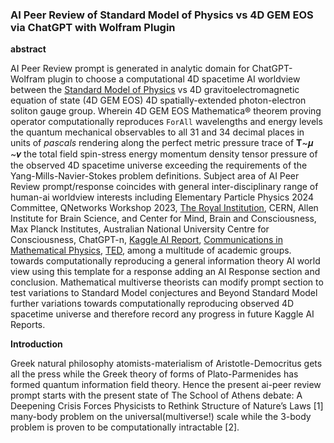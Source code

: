 ### AI Peer Review of Standard Model of Physics vs 4D GEM EOS via ChatGPT with Wolfram Plugin

**abstract**

AI Peer Review prompt is generated in analytic domain for ChatGPT-Wolfram plugin to choose a computational 4D spacetime AI worldview between the [Standard Model of Physics](https://home.cern/science/physics/standard-model) vs 4D gravitoelectromagnetic equation of state (4D GEM EOS) 4D spatially-extended photon-electron soliton gauge group. Wherein 4D GEM EOS Mathematica® theorem proving operator computationally reproduces `ForAll` wavelengths and energy levels the quantum mechanical observables to all 31 and 34 decimal places in units of _pascals_ rendering along the perfect metric pressure trace of **T**~𝝁 ~𝝂 the total field spin-stress energy momentum density tensor pressure of the observed 4D spacetime universe exceeding the requirements of the Yang-Mills-Navier-Stokes problem definitions. Subject area of AI Peer Review prompt/response coincides with general inter-disciplinary range of human-ai worldview interests including Elementary Particle Physics 2024 Committee, QNetworks Workshop 2023, [The Royal Institution](https://www.rigb.org), CERN, Allen Institute for Brain Science, and Center for Mind, Brain and Consciousness, Max Planck Institutes, Australian National University Centre for Consciousness, ChatGPT-n, [Kaggle AI Report](https://www.kaggle.com/competitions/2023-kaggle-ai-report/overview), [Communications in Mathematical Physics](https://www.springer.com/journal/220/ethics-and-disclosures), [TED](https://www.ted.com/about/our-organization), among a multitude of academic groups. towards computationally reproducing a general information theory AI world view using this template for a response adding an AI Response section and conclusion. Mathematical multiverse theorists can modify prompt section to test variations to Standard Model conjectures and Beyond Standard Model further variations towards computationally reproducing observed 4D spacetime universe and therefore record any progress in future Kaggle AI Reports.

**Introduction**

Greek natural philosophy atomists-materialism of Aristotle-Democritus gets all the press while the Greek theory of forms of Plato-Parmenides has formed quantum information field theory. Hence the present ai-peer review prompt starts with the present state of The School of Athens debate: A Deepening Crisis Forces Physicists to Rethink Structure of Nature’s Laws [1] many-body problem on the universal(multiverse!) scale while the 3-body problem is proven to be computationally intractable [2].
